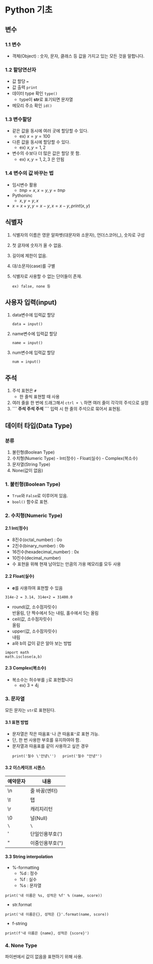 # Python 기초

## 변수

### 1.1 변수
- 객체(Object) : 숫자, 문자, 클래스 등 값을 가지고 있는 모든 것을 말합니다.

### 1.2 할당연산자
- 값 할당 `=`
- 값 출력 `print`
- 데이터 type 확인 `type()`
    - type이 **str**로 표기되면 문자열
- 메모리 주소 확인 `id()`

### 1.3 변수할당
  - 같은 값을 동시에 여러 곳에 할당할 수 있다.
    - ex\) $x = y = 100$
  - 다른 값을 동시에 할당할 수 있다.
    - ex\) $x, y = 1, 2$
  - 변수의 수보다 더 많은 값은 할당 못 함.
    - ex\) $x, y = 1, 2, 3$ 은 안됨
  
### 1.4 변수의 값 바꾸는 법
  - 임시변수 활용 
    - $tmp = x, x = y, y = tmp$
  - Pythoninc
    - $x, y = y, x$
  - $x = x + y, y = x - y, x = x - y, print(x, y)$

## 식별자
1. 식별자의 이름은 영문 알파벳(대문자와 소문자), 언더스코어(_), 숫자로 구성
2. 첫 글자에 숫자가 올 수 없음.
3. 길이에 제한이 없음.
4. 대/소문자(case)를 구별
5. 식별자로 사용할 수 없는 단어들이 존재.
  
   ```
   ex) false, none 등
   ```

## 사용자 입력(input)
1. data변수에 입력값 할당
    ```
    data = input()
    ```
2. name변수에 입력값 할당
   ```
   name = input()
   ```
3. num변수에 입력값 할당
   ```
   num = input()
   ```

## 주석
1. 주석 표현은 `#`
    - 한 줄씩 표현할 때 사용
2. 여러 줄을 한 번에 드래그해서 `ctrl + \` 하면 여러 줄이 각각의 주석으로 설정
3. **\``` 주석 주석 주석 \```** 입력 시 한 줄의 주석으로 묶어서 표현됨.

## 데이터 타입(Data Type)

### 분류
  1. 불린형(Boolean Type)
  2. 수치형(Numeric Type)
    - Int(정수)
    - Float(실수)
    - Complex(복소수)
  3. 문자열(String Type)
  4. None(값이 없음)

### 1. 불린형(Boolean Type)
- `True`와 `False`로 이루어져 있음.
- `bool()` 함수로 표현.

### 2. 수치형(Numeric Type)
#### 2.1 Int(정수) 
- 8진수(octal_number) : 0o
- 2진수(binary_number) : 0b
- 16진수(hexadecimal_number) : 0x
- 10진수(decimal_number)
- 수 표현을 위해 현재 남아있는 만큼의 가용 메모리를 모두 사용

#### 2.2 Float(실수)
- **e**를 사용하여 표현할 수 있음
```
314e-2 = 3.14, 314e+2 = 31400.0
```
- round(값, 소수점자릿수)   
  반올림, 단 짝수에서 5는 내림, 홀수에서 5는 올림
- ceil(값, 소수점자릿수)  
  올림
- upper(값, 소수잠자릿수)   
  내림
- a와 b의 값이 같은 알아 보는 방법
```
import math
math.isclose(a,b)
```

#### 2.3 Complex(복소수)
- 복소수는 허수부를 `j`로 표현합니다
  - ex) 3 + 4j

### 3. 문자열
모든 문자는 `str`로 표현된다.

#### 3.1 표현 방법
- 문자열은 작은 따옴표`'`나 큰 따옴표`"`로 표현 가능.
- 단, 한 번 사용한 부호를 유지하여야 함.
- 문자열과 따옴표를 같이 사용하고 싶은 경우
  ```
  print('철수 \'안녕\'')   print('철수 "안녕"')
  ```

#### 3.2 이스케이프 시퀀스
|예약문자|내용|
|---|---|
|\n|줄 바꿈(엔터)|
|\t|탭|
|\r|캐리지리턴|
|\0|널(Null)|
|`\`|`\`|
|\'|단일인용부호(')|
|\"|이중인용부호(")|

#### 3.3 String interpolation
- %-formatting
  - %d : 정수
  - %f : 실수
  - %s : 문자열
```
print('내 이름은 %s, 성적은 %f' % (name, score))
```
- str.format
```
print('내 이름은{}, 성적은 {}'.format(name, score))
```
- f-string
```
print(f'내 이름은 {name}, 성적은 {score}')
```

### 4. None Type
파이썬에서 값이 없음을 표현하기 위해 사용.